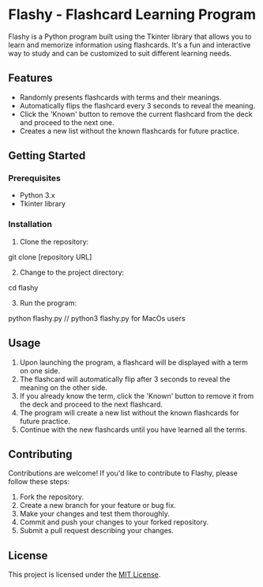 # Flashy - Flashcard Learning Program

Flashy is a Python program built using the Tkinter library that allows you to learn and memorize information using flashcards. It's a fun and interactive way to study and can be customized to suit different learning needs.

## Features

- Randomly presents flashcards with terms and their meanings.
- Automatically flips the flashcard every 3 seconds to reveal the meaning.
- Click the 'Known' button to remove the current flashcard from the deck and proceed to the next one.
- Creates a new list without the known flashcards for future practice.

## Getting Started

### Prerequisites

- Python 3.x
- Tkinter library

### Installation

1. Clone the repository:

git clone [repository URL]

2. Change to the project directory:

cd flashy

3. Run the program:

python flashy.py
// python3 flashy.py for MacOs users

## Usage

1. Upon launching the program, a flashcard will be displayed with a term on one side.
2. The flashcard will automatically flip after 3 seconds to reveal the meaning on the other side.
3. If you already know the term, click the 'Known' button to remove it from the deck and proceed to the next flashcard.
4. The program will create a new list without the known flashcards for future practice.
5. Continue with the new flashcards until you have learned all the terms.

## Contributing

Contributions are welcome! If you'd like to contribute to Flashy, please follow these steps:

1. Fork the repository.
2. Create a new branch for your feature or bug fix.
3. Make your changes and test them thoroughly.
4. Commit and push your changes to your forked repository.
5. Submit a pull request describing your changes.

## License

This project is licensed under the [MIT License](LICENSE).
